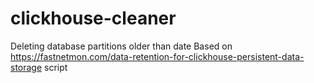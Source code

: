 # clickhouse-cleaner
Deleting database partitions older than date
Based on https://fastnetmon.com/data-retention-for-clickhouse-persistent-data-storage script
